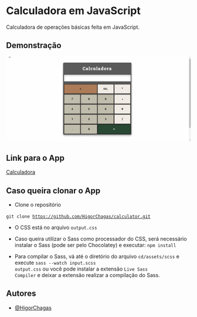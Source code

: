 
# Calculadora em JavaScript

Calculadora de operações básicas feita em JavaScript.

## Demonstração

![](calculadora.gif)

## Link para o App
[Calculadora](https://calculadora-netlify.netlify.app/)

## Caso queira clonar o App

- Clone o repositório

<code>git clone https://github.com/HigorChagas/calculator.git</code>

- O CSS está no arquivo <code>output.css</code>

- Caso queira utilizar o Sass como processador do CSS, será necessário instalar o Sass (pode ser pelo Chocolatey) e executar:
<code>npm install</code>

- Para compilar o Sass, vá até o diretório do arquivo <code>cd/assets/scss</code> e execute <code>sass --watch input.scss output.css</code> ou você pode instalar a extensão <code>Live Sass Compiler</code> e deixar a extensão realizar a compilação do Sass.

## Autores

- [@HigorChagas](https://github.com/HigorChagas)





